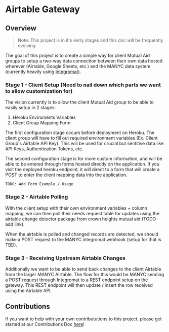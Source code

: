 # Airtable Gateway

## Overview

> Note: This project is in it's early stages and this doc will be frequently evolving

The goal of this project is to create a simple way for client Mutual Aid groups to setup a two-way data connection between their own data hosted wherever (Airtable, Google Sheets, etc.) and the MANYC data system (currently heavily using [Integromat](https://www.integromat.com/)).

### Stage 1 - Client Setup (Need to nail down which parts we want to allow customization for) 
The vision currently is to allow the client Mutual Aid group to be able to easily setup in 2 stages:

1. Heroku Enviroments Variables
2. Client Group Mapping Form

The first configuration stage occurs before deployment on Heroku. The client group will have to fill out required environment variables (Ex. Client Group's Airtable API Key). This will be used for crucial but sentitive data like API Keys, Authentication Tokens, etc.

The second configuration stage is for more custom information, and will be able to be entered through forms hosted directly on the application. If you visit the deployed heroku endpoint, it will direct to a form that will create a POST to enter the client mapping data into the application.

    TODO: Add Form Example / Usage

### Stage 2 - Airtable Polling
With the client setup with their own environment variables + column mapping, we can then poll their needs request table for updates using the airtable change detector package from crown heights mutual aid (TODO add link). 

When the airtable is polled and changed records are detected, we should make a POST request to the MANYC integromat webhook (setup for that is TBD). 

### Stage 3 - Receiving Upstream Airtable Changes
Additionally we want to be able to send back changes to the client Airtable from the larger MANYC Airtable. The flow for this would be MANYC sending a POST request through Integromat to a REST endpoint setup on the gateway. This REST endpoint will then update / insert the row received using the Airtable API. 


## Contributions
If you want to help with your own contribututions to this project, please get started at our Contributions Doc [here](https://github.com/MutualAidNYC/airtable_gateway/blob/master/CONTRIBUTING.md)!
